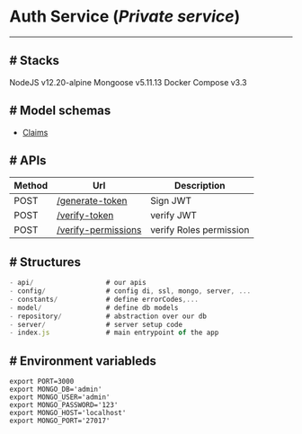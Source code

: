 # Auth Service (**_Private service_**)

---

## # Stacks

NodeJS v12.20-alpine
Mongoose v5.11.13
Docker Compose v3.3

## # Model schemas

- [Claims](src/models/claims.schema.js)

## # APIs

| Method | Url                                    | Description             |
| ------ | -------------------------------------- | ----------------------- |
| POST   | [/generate-token](src/api/auth.js)     | Sign JWT                |
| POST   | [/verify-token](src/api/auth.js)       | verify JWT              |
| POST   | [/verify-permissions](src/api/auth.js) | verify Roles permission |

## # Structures

```js
- api/                  # our apis
- config/               # config di, ssl, mongo, server, ...
- constants/            # define errorCodes,...
- model/                # define db models
- repository/           # abstraction over our db
- server/               # server setup code
- index.js              # main entrypoint of the app
```

## # Environment variableds

```
export PORT=3000
export MONGO_DB='admin'
export MONGO_USER='admin'
export MONGO_PASSWORD='123'
export MONGO_HOST='localhost'
export MONGO_PORT='27017'
```
